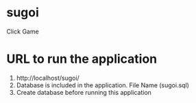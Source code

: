# sugoi
Click Game

# URL to run the application

1. http://localhost/sugoi/
2. Database is included in the application. File Name (sugoi.sql)
3. Create database before running this application